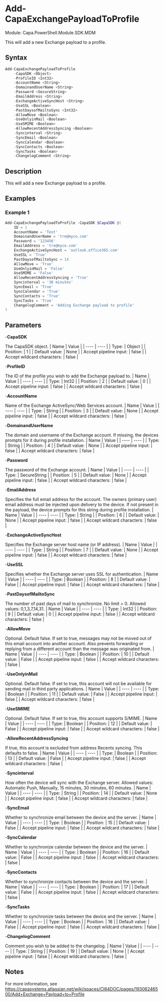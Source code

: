 # Add-CapaExchangePayloadToProfile
Module: Capa.PowerShell.Module.SDK.MDM

This will add a new Exchange payload to a profile.

## Syntax

```powershell
Add-CapaExchangePayloadToProfile
	-CapaSDK <Object>
	-ProfileID <Int32>
	-AccountName <String>
	-DomainandUserName <String>
	-Password <SecureString>
	-EmailAddress <String>
	-ExchangeActiveSyncHost <String>
	-UseSSL <Boolean>
	-PastDaysofMailtoSync <Int32>
	-AllowMove <Boolean>
	-UseOnlyinMail <Boolean>
	-UseSMIME <Boolean>
	-AllowRecentAddressSyncing <Boolean>
	-Syncinterval <String>
	-SyncEmail <Boolean>
	-SyncCalendar <Boolean>
	-SyncContacts <Boolean>
	-SyncTasks <Boolean>
	-ChangelogComment <String>
```

## Description

This will add a new Exchange payload to a profile.

## Examples

### Example 1
```powershell
Add-CapaExchangePayloadToProfile -CapaSDK $CapaSDK @(
	ID = 1
	AccountName = 'Test'
	DomainandUserName = 'tre@myco.com'
	Password = '123456'
	EmailAddress = 'tre@myco.com'
	ExchangeActiveSyncHost = 'outlook.office365.com'
	UseSSL = 'True'
	PastDaysofMailtoSync = 14
	AllowMove = 'True'
	UseOnlyinMail = 'False'
	UseSMIME = 'False'
	AllowRecentAddressSyncing = 'True'
	Syncinterval = '30 minutes'
	SyncEmail = 'True'
	SyncCalendar = 'True'
	SyncContacts = 'True'
	SyncTasks = 'True'
	ChangelogComment = 'Adding Exchange payload to profile'
)
```
    

## Parameters

-**CapaSDK**

The CapaSDK object.
| Name | Value |
| ---- | ---- |
| Type: | Object |
| Position: | 1 | 
| Default value: | None | 
| Accept pipeline input: | false | 
| Accept wildcard characters: | false | 

-**ProfileID**

The ID of the profile you wish to add the Exchange payload to.
| Name | Value |
| ---- | ---- |
| Type: | Int32 |
| Position: | 2 | 
| Default value: | 0 | 
| Accept pipeline input: | false | 
| Accept wildcard characters: | false | 

-**AccountName**

Name of the Exchange ActiveSync/Web Services account.
| Name | Value |
| ---- | ---- |
| Type: | String |
| Position: | 3 | 
| Default value: | None | 
| Accept pipeline input: | false | 
| Accept wildcard characters: | false | 

-**DomainandUserName**

The domain and username of the Exchange account.
If missing, the devices prompts for it during profile installation.
| Name | Value |
| ---- | ---- |
| Type: | String |
| Position: | 4 | 
| Default value: | None | 
| Accept pipeline input: | false | 
| Accept wildcard characters: | false | 

-**Password**

The password of the Exchange account.
| Name | Value |
| ---- | ---- |
| Type: | SecureString |
| Position: | 5 | 
| Default value: | None | 
| Accept pipeline input: | false | 
| Accept wildcard characters: | false | 

-**EmailAddress**

Specifies the full email address for the account. The owners (primary user) email address must be injected upon delivery to the device.
If not present in the payload, the device prompts for this string during profile installation.
| Name | Value |
| ---- | ---- |
| Type: | String |
| Position: | 6 | 
| Default value: | None | 
| Accept pipeline input: | false | 
| Accept wildcard characters: | false | 

-**ExchangeActiveSyncHost**

Specifies the Exchange server host name (or IP address).
| Name | Value |
| ---- | ---- |
| Type: | String |
| Position: | 7 | 
| Default value: | None | 
| Accept pipeline input: | false | 
| Accept wildcard characters: | false | 

-**UseSSL**

Specifies whether the Exchange server uses SSL for authentication.
| Name | Value |
| ---- | ---- |
| Type: | Boolean |
| Position: | 8 | 
| Default value: | False | 
| Accept pipeline input: | false | 
| Accept wildcard characters: | false | 

-**PastDaysofMailtoSync**

The number of past days of mail to synchronize. No limit = 0. Allowed values: 0,1,3,7,14,31.
| Name | Value |
| ---- | ---- |
| Type: | Int32 |
| Position: | 9 | 
| Default value: | 0 | 
| Accept pipeline input: | false | 
| Accept wildcard characters: | false | 

-**AllowMove**

Optional. Default false. If set to true, messages may not be moved out of this email account into another account.
Also prevents forwarding or replying from a different account than the message was originated from.
| Name | Value |
| ---- | ---- |
| Type: | Boolean |
| Position: | 10 | 
| Default value: | False | 
| Accept pipeline input: | false | 
| Accept wildcard characters: | false | 

-**UseOnlyinMail**

Optional. Default false. If set to true, this account will not be available for sending mail in third party applications.
| Name | Value |
| ---- | ---- |
| Type: | Boolean |
| Position: | 11 | 
| Default value: | False | 
| Accept pipeline input: | false | 
| Accept wildcard characters: | false | 

-**UseSMIME**

Optional. Default false. If set to true, this account supports S/MIME.
| Name | Value |
| ---- | ---- |
| Type: | Boolean |
| Position: | 12 | 
| Default value: | False | 
| Accept pipeline input: | false | 
| Accept wildcard characters: | false | 

-**AllowRecentAddressSyncing**

If true, this account is excluded from address Recents syncing. This defaults to false.
| Name | Value |
| ---- | ---- |
| Type: | Boolean |
| Position: | 13 | 
| Default value: | False | 
| Accept pipeline input: | false | 
| Accept wildcard characters: | false | 

-**Syncinterval**

How often the device will sync with the Exchange server. Allowed values: Automatic Push, Manually, 15 minutes, 30 minutes, 60 minutes.
| Name | Value |
| ---- | ---- |
| Type: | String |
| Position: | 14 | 
| Default value: | None | 
| Accept pipeline input: | false | 
| Accept wildcard characters: | false | 

-**SyncEmail**

Whether to synchronize email between the device and the server.
| Name | Value |
| ---- | ---- |
| Type: | Boolean |
| Position: | 15 | 
| Default value: | False | 
| Accept pipeline input: | false | 
| Accept wildcard characters: | false | 

-**SyncCalendar**

Whether to synchronize calendar between the device and the server.
| Name | Value |
| ---- | ---- |
| Type: | Boolean |
| Position: | 16 | 
| Default value: | False | 
| Accept pipeline input: | false | 
| Accept wildcard characters: | false | 

-**SyncContacts**

Whether to synchronize contacts between the device and the server.
| Name | Value |
| ---- | ---- |
| Type: | Boolean |
| Position: | 17 | 
| Default value: | False | 
| Accept pipeline input: | false | 
| Accept wildcard characters: | false | 

-**SyncTasks**

Whether to synchronize tasks between the device and the server.
| Name | Value |
| ---- | ---- |
| Type: | Boolean |
| Position: | 18 | 
| Default value: | False | 
| Accept pipeline input: | false | 
| Accept wildcard characters: | false | 

-**ChangelogComment**

Comment you wish to be added to the changelog.
| Name | Value |
| ---- | ---- |
| Type: | String |
| Position: | 19 | 
| Default value: | None | 
| Accept pipeline input: | false | 
| Accept wildcard characters: | false | 


## Notes

For more information, see https://capasystems.atlassian.net/wiki/spaces/CI64DOC/pages/19306246500/Add+Exchange+Payload+to+Profile
